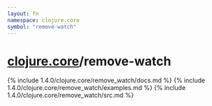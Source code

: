 ```yaml
---
layout: fn
namespace: clojure.core
symbol: "remove-watch"
---
```


# [clojure.core](../)/remove-watch

{% include 1.4.0/clojure.core/remove_watch/docs.md %}
{% include 1.4.0/clojure.core/remove_watch/examples.md %}
{% include 1.4.0/clojure.core/remove_watch/src.md %}

